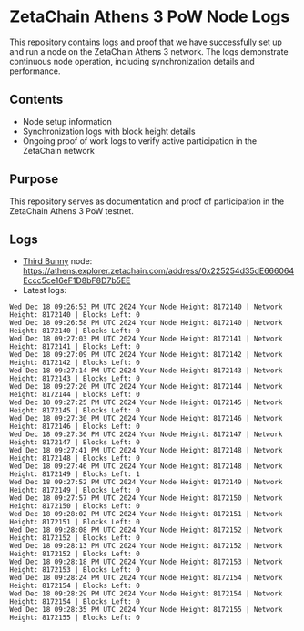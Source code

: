 # ZetaChain Athens 3 PoW Node Logs
This repository contains logs and proof that we have successfully set up and run a node on the ZetaChain Athens 3 network. The logs demonstrate continuous node operation, including synchronization details and performance.

## Contents
- Node setup information
- Synchronization logs with block height details
- Ongoing proof of work logs to verify active participation in the ZetaChain network

## Purpose
This repository serves as documentation and proof of participation in the ZetaChain Athens 3 PoW testnet.

## Logs

- [Third Bunny](https://thirdbunny.xyz/) node: https://athens.explorer.zetachain.com/address/0x225254d35dE666064Eccc5ce16eF1D8bF8D7b5EE
- Latest logs:
```
Wed Dec 18 09:26:53 PM UTC 2024 Your Node Height: 8172140 | Network Height: 8172140 | Blocks Left: 0
Wed Dec 18 09:26:58 PM UTC 2024 Your Node Height: 8172140 | Network Height: 8172140 | Blocks Left: 0
Wed Dec 18 09:27:03 PM UTC 2024 Your Node Height: 8172141 | Network Height: 8172141 | Blocks Left: 0
Wed Dec 18 09:27:09 PM UTC 2024 Your Node Height: 8172142 | Network Height: 8172142 | Blocks Left: 0
Wed Dec 18 09:27:14 PM UTC 2024 Your Node Height: 8172143 | Network Height: 8172143 | Blocks Left: 0
Wed Dec 18 09:27:20 PM UTC 2024 Your Node Height: 8172144 | Network Height: 8172144 | Blocks Left: 0
Wed Dec 18 09:27:25 PM UTC 2024 Your Node Height: 8172145 | Network Height: 8172145 | Blocks Left: 0
Wed Dec 18 09:27:30 PM UTC 2024 Your Node Height: 8172146 | Network Height: 8172146 | Blocks Left: 0
Wed Dec 18 09:27:36 PM UTC 2024 Your Node Height: 8172147 | Network Height: 8172147 | Blocks Left: 0
Wed Dec 18 09:27:41 PM UTC 2024 Your Node Height: 8172148 | Network Height: 8172148 | Blocks Left: 0
Wed Dec 18 09:27:46 PM UTC 2024 Your Node Height: 8172148 | Network Height: 8172149 | Blocks Left: 1
Wed Dec 18 09:27:52 PM UTC 2024 Your Node Height: 8172149 | Network Height: 8172149 | Blocks Left: 0
Wed Dec 18 09:27:57 PM UTC 2024 Your Node Height: 8172150 | Network Height: 8172150 | Blocks Left: 0
Wed Dec 18 09:28:02 PM UTC 2024 Your Node Height: 8172151 | Network Height: 8172151 | Blocks Left: 0
Wed Dec 18 09:28:08 PM UTC 2024 Your Node Height: 8172152 | Network Height: 8172152 | Blocks Left: 0
Wed Dec 18 09:28:13 PM UTC 2024 Your Node Height: 8172152 | Network Height: 8172152 | Blocks Left: 0
Wed Dec 18 09:28:18 PM UTC 2024 Your Node Height: 8172153 | Network Height: 8172153 | Blocks Left: 0
Wed Dec 18 09:28:24 PM UTC 2024 Your Node Height: 8172154 | Network Height: 8172154 | Blocks Left: 0
Wed Dec 18 09:28:29 PM UTC 2024 Your Node Height: 8172154 | Network Height: 8172154 | Blocks Left: 0
Wed Dec 18 09:28:35 PM UTC 2024 Your Node Height: 8172155 | Network Height: 8172155 | Blocks Left: 0
```
